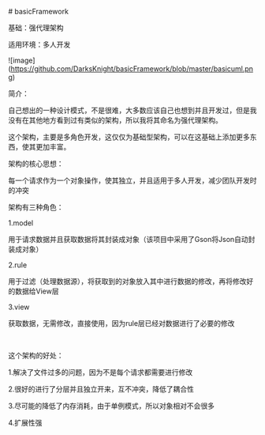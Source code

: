 <p class="p1"><span class="s1"># basicFramework</span></p>
<p class="p2"><span class="s1">基础：强代理架构</span></p>
<p class="p2"><span class="s1">适用环境：多人开发</span></p>
<p class="p3"><span class="s2">![image](<a href="https://github.com/DarksKnight/basicFramework/blob/master/basicuml.png"><span class="s3">https://github.com/DarksKnight/basicFramework/blob/master/basicuml.png</span></a>)</span></p>
<p class="p2"><span class="s1">简介：</span></p>
<p class="p2"><span class="s1">自己想出的一种设计模式，不是很难，大多数应该自己也想到并且开发过，但是我没有在其他地方看到过有类似的架构，所以我将其命名为强代理架构。</span></p>
<p class="p2"><span class="s1">这个架构，主要是多角色开发，这仅仅为基础型架构，可以在这基础上添加更多东西，使其更加丰富。</span></p>
<p class="p2"><span class="s1">架构的核心思想：</span></p>
<p class="p2"><span class="s1">每一个请求作为一个对象操作，使其独立，并且适用于多人开发，减少团队开发时的冲突</span></p>
<p class="p2"><span class="s1">架构有三种角色：</span></p>
<p class="p4"><span class="s1">1.model</span></p>
<p class="p2"><span class="s1">用于请求数据并且获取数据将其封装成对象（该项目中采用了</span><span class="s4">Gson</span><span class="s1">将</span><span class="s4">Json</span><span class="s1">自动封装成对象）</span></p>
<p class="p4"><span class="s1">2.rule</span></p>
<p class="p2"><span class="s1">用于过滤（处理数据源），将获取到的对象放入其中进行数据的修改，再将修改好的数据给</span><span class="s4">View</span><span class="s1">层</span></p>
<p class="p4"><span class="s1">3.view</span></p>
<p class="p2"><span class="s1">获取数据，无需修改，直接使用，因为</span><span class="s4">rule</span><span class="s1">层已经对数据进行了必要的修改</span></p>
<p class="p5"><span class="s1"></span><br /></p>
<p class="p2"><span class="s1">这个架构的好处：</span></p>
<p class="p2"><span class="s4">1.</span><span class="s1">解决了文件过多的问题，因为不是每个请求都需要进行修改</span></p>
<p class="p2"><span class="s4">2.</span><span class="s1">很好的进行了分层并且独立开来，互不冲突，降低了耦合性</span></p>
<p class="p2"><span class="s4">3.</span><span class="s1">尽可能的降低了内存消耗，由于单例模式，所以对象相对不会很多</span></p>
<p class="p2"><span class="s4">4.</span><span class="s1">扩展性强</span></p>